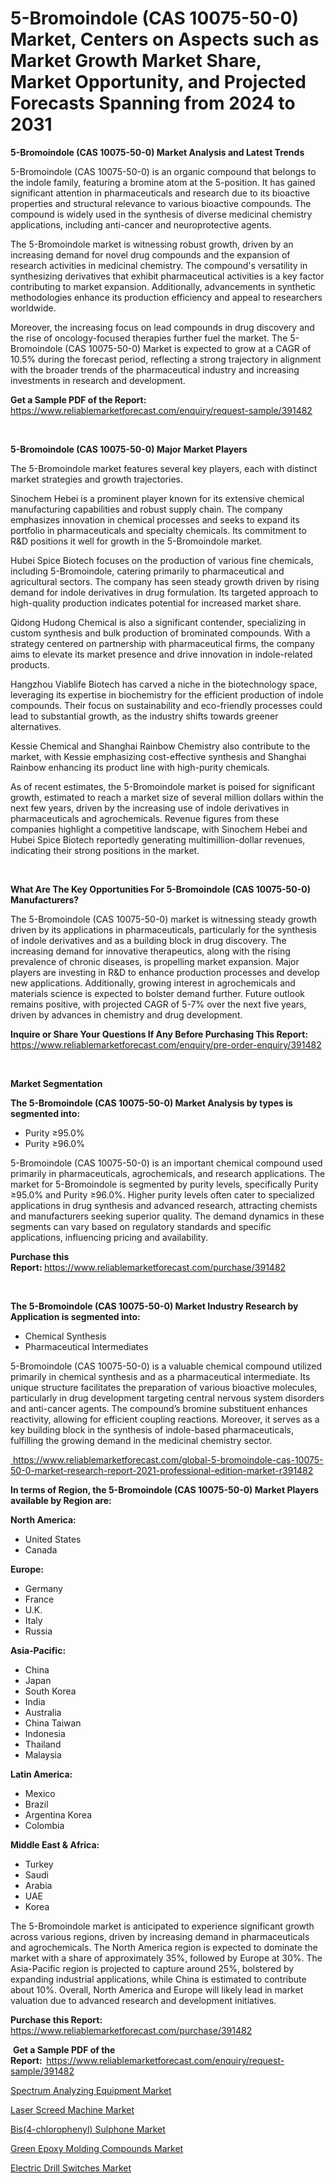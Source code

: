 <p><h1>5-Bromoindole (CAS 10075-50-0) Market, Centers on Aspects such as Market Growth Market Share, Market Opportunity, and Projected Forecasts Spanning from 2024 to 2031</h1></p><p><strong>5-Bromoindole (CAS 10075-50-0) Market Analysis and Latest Trends</strong></p>
<p><p>5-Bromoindole (CAS 10075-50-0) is an organic compound that belongs to the indole family, featuring a bromine atom at the 5-position. It has gained significant attention in pharmaceuticals and research due to its bioactive properties and structural relevance to various bioactive compounds. The compound is widely used in the synthesis of diverse medicinal chemistry applications, including anti-cancer and neuroprotective agents.</p><p>The 5-Bromoindole market is witnessing robust growth, driven by an increasing demand for novel drug compounds and the expansion of research activities in medicinal chemistry. The compound's versatility in synthesizing derivatives that exhibit pharmaceutical activities is a key factor contributing to market expansion. Additionally, advancements in synthetic methodologies enhance its production efficiency and appeal to researchers worldwide.</p><p>Moreover, the increasing focus on lead compounds in drug discovery and the rise of oncology-focused therapies further fuel the market. The 5-Bromoindole (CAS 10075-50-0) Market is expected to grow at a CAGR of 10.5% during the forecast period, reflecting a strong trajectory in alignment with the broader trends of the pharmaceutical industry and increasing investments in research and development.</p></p>
<p><strong>Get a Sample PDF of the Report:&nbsp;</strong> <a href="https://www.reliablemarketforecast.com/enquiry/request-sample/391482?utm_campaign=1108&utm_medium=2&utm_source=Github&utm_content=ia&utm_term=26102024&utm_id=5-bromoindole-cas-10075-50-0">https://www.reliablemarketforecast.com/enquiry/request-sample/391482</a></p>
<p>&nbsp;</p>
<p><strong>5-Bromoindole (CAS 10075-50-0) Major Market Players</strong></p>
<p><p>The 5-Bromoindole market features several key players, each with distinct market strategies and growth trajectories. </p><p>Sinochem Hebei is a prominent player known for its extensive chemical manufacturing capabilities and robust supply chain. The company emphasizes innovation in chemical processes and seeks to expand its portfolio in pharmaceuticals and specialty chemicals. Its commitment to R&D positions it well for growth in the 5-Bromoindole market.</p><p>Hubei Spice Biotech focuses on the production of various fine chemicals, including 5-Bromoindole, catering primarily to pharmaceutical and agricultural sectors. The company has seen steady growth driven by rising demand for indole derivatives in drug formulation. Its targeted approach to high-quality production indicates potential for increased market share.</p><p>Qidong Hudong Chemical is also a significant contender, specializing in custom synthesis and bulk production of brominated compounds. With a strategy centered on partnership with pharmaceutical firms, the company aims to elevate its market presence and drive innovation in indole-related products.</p><p>Hangzhou Viablife Biotech has carved a niche in the biotechnology space, leveraging its expertise in biochemistry for the efficient production of indole compounds. Their focus on sustainability and eco-friendly processes could lead to substantial growth, as the industry shifts towards greener alternatives.</p><p>Kessie Chemical and Shanghai Rainbow Chemistry also contribute to the market, with Kessie emphasizing cost-effective synthesis and Shanghai Rainbow enhancing its product line with high-purity chemicals.</p><p>As of recent estimates, the 5-Bromoindole market is poised for significant growth, estimated to reach a market size of several million dollars within the next few years, driven by the increasing use of indole derivatives in pharmaceuticals and agrochemicals. Revenue figures from these companies highlight a competitive landscape, with Sinochem Hebei and Hubei Spice Biotech reportedly generating multimillion-dollar revenues, indicating their strong positions in the market. </p></p>
<p>&nbsp;</p>
<p><strong>What Are The Key Opportunities For 5-Bromoindole (CAS 10075-50-0) Manufacturers?</strong></p>
<p><p>The 5-Bromoindole (CAS 10075-50-0) market is witnessing steady growth driven by its applications in pharmaceuticals, particularly for the synthesis of indole derivatives and as a building block in drug discovery. The increasing demand for innovative therapeutics, along with the rising prevalence of chronic diseases, is propelling market expansion. Major players are investing in R&D to enhance production processes and develop new applications. Additionally, growing interest in agrochemicals and materials science is expected to bolster demand further. Future outlook remains positive, with projected CAGR of 5-7% over the next five years, driven by advances in chemistry and drug development.</p></p>
<p><strong>Inquire or Share Your Questions If Any Before Purchasing This Report:</strong> <a href="https://www.reliablemarketforecast.com/enquiry/pre-order-enquiry/391482?utm_campaign=1108&utm_medium=2&utm_source=Github&utm_content=ia&utm_term=26102024&utm_id=5-bromoindole-cas-10075-50-0">https://www.reliablemarketforecast.com/enquiry/pre-order-enquiry/391482</a></p>
<p>&nbsp;</p>
<p><strong>Market Segmentation</strong></p>
<p><strong>The 5-Bromoindole (CAS 10075-50-0) Market Analysis by types is segmented into:</strong></p>
<p><ul><li>Purity ≥95.0%</li><li>Purity ≥96.0%</li></ul></p>
<p><p>5-Bromoindole (CAS 10075-50-0) is an important chemical compound used primarily in pharmaceuticals, agrochemicals, and research applications. The market for 5-Bromoindole is segmented by purity levels, specifically Purity ≥95.0% and Purity ≥96.0%. Higher purity levels often cater to specialized applications in drug synthesis and advanced research, attracting chemists and manufacturers seeking superior quality. The demand dynamics in these segments can vary based on regulatory standards and specific applications, influencing pricing and availability.</p></p>
<p><strong>Purchase this Report:&nbsp;</strong><a href="https://www.reliablemarketforecast.com/purchase/391482?utm_campaign=1108&utm_medium=2&utm_source=Github&utm_content=ia&utm_term=26102024&utm_id=5-bromoindole-cas-10075-50-0">https://www.reliablemarketforecast.com/purchase/391482</a></p>
<p>&nbsp;</p>
<p><strong>The 5-Bromoindole (CAS 10075-50-0) Market Industry Research by Application is segmented into:</strong></p>
<p><ul><li>Chemical Synthesis</li><li>Pharmaceutical Intermediates</li></ul></p>
<p><p>5-Bromoindole (CAS 10075-50-0) is a valuable chemical compound utilized primarily in chemical synthesis and as a pharmaceutical intermediate. Its unique structure facilitates the preparation of various bioactive molecules, particularly in drug development targeting central nervous system disorders and anti-cancer agents. The compound’s bromine substituent enhances reactivity, allowing for efficient coupling reactions. Moreover, it serves as a key building block in the synthesis of indole-based pharmaceuticals, fulfilling the growing demand in the medicinal chemistry sector.</p></p>
<p><a href="https://www.reliablemarketforecast.com/global-5-bromoindole-cas-10075-50-0-market-research-report-2021-professional-edition-market-r391482?utm_campaign=1108&utm_medium=2&utm_source=Github&utm_content=ia&utm_term=26102024&utm_id=5-bromoindole-cas-10075-50-0">&nbsp;https://www.reliablemarketforecast.com/global-5-bromoindole-cas-10075-50-0-market-research-report-2021-professional-edition-market-r391482</a></p>
<p><strong>In terms of Region, the 5-Bromoindole (CAS 10075-50-0) Market Players available by Region are:</strong></p>
<p>
    <p> <strong> North America: </strong>
        <ul>
            <li>United States</li>
            <li>Canada</li>
        </ul>
        </p> 
    <p> <strong> Europe: </strong>
        <ul>
            <li>Germany</li>
            <li>France</li>
            <li>U.K.</li>
            <li>Italy</li>
            <li>Russia</li>
        </ul>
        </p> 
    <p> <strong> Asia-Pacific: </strong>
        <ul>
            <li>China</li>
            <li>Japan</li>
            <li>South Korea</li>
            <li>India</li>
            <li>Australia</li>
            <li>China Taiwan</li>
            <li>Indonesia</li>
            <li>Thailand</li>
            <li>Malaysia</li>
        </ul>
        </p> 
    <p> <strong> Latin America: </strong>
        <ul>
            <li>Mexico</li>
            <li>Brazil</li>
            <li>Argentina Korea</li>
            <li>Colombia</li>
        </ul>
        </p> 
    <p> <strong> Middle East & Africa: </strong>
        <ul>
            <li>Turkey</li>
            <li>Saudi</li>
            <li>Arabia</li>
            <li>UAE</li>
            <li>Korea</li>
        </ul>
    </p>
    </p>
<p><p>The 5-Bromoindole market is anticipated to experience significant growth across various regions, driven by increasing demand in pharmaceuticals and agrochemicals. The North America region is expected to dominate the market with a share of approximately 35%, followed by Europe at 30%. The Asia-Pacific region is projected to capture around 25%, bolstered by expanding industrial applications, while China is estimated to contribute about 10%. Overall, North America and Europe will likely lead in market valuation due to advanced research and development initiatives.</p></p>
<p><strong>Purchase this Report: </strong><a href="https://www.reliablemarketforecast.com/purchase/391482?utm_campaign=1108&utm_medium=2&utm_source=Github&utm_content=ia&utm_term=26102024&utm_id=5-bromoindole-cas-10075-50-0">https://www.reliablemarketforecast.com/purchase/391482</a></p>
<p>&nbsp;<strong>Get a Sample PDF of the Report:&nbsp;&nbsp;</strong><a href="https://www.reliablemarketforecast.com/enquiry/request-sample/391482?utm_campaign=1108&utm_medium=2&utm_source=Github&utm_content=ia&utm_term=26102024&utm_id=5-bromoindole-cas-10075-50-0">https://www.reliablemarketforecast.com/enquiry/request-sample/391482</a></p>
<p><strong></strong></p>
<p><p><a href="https://www.linkedin.com/pulse/disruption-innovation-spectrum-analyzing-equipment-industry-jfytc?utm_campaign=1108&utm_medium=2&utm_source=Github&utm_content=ia&utm_term=26102024&utm_id=5-bromoindole-cas-10075-50-0">Spectrum Analyzing Equipment Market</a></p><p><a href="https://issuu.com/reportprime-2/docs/laser-screed-machine-market-size-20_548ad735e65323?utm_campaign=1108&utm_medium=2&utm_source=Github&utm_content=ia&utm_term=26102024&utm_id=5-bromoindole-cas-10075-50-0">Laser Screed Machine Market</a></p><p><a href="https://github.com/habinadmshaulz/Market-Research-Report-List-1/blob/main/bis4-chlorophenyl-sulphone-market.md?utm_campaign=1108&utm_medium=2&utm_source=Github&utm_content=ia&utm_term=26102024&utm_id=5-bromoindole-cas-10075-50-0">Bis(4-chlorophenyl) Sulphone Market</a></p><p><a href="https://github.com/markita8qfi/Market-Research-Report-List-1/blob/main/green-epoxy-molding-compounds-market.md?utm_campaign=1108&utm_medium=2&utm_source=Github&utm_content=ia&utm_term=26102024&utm_id=5-bromoindole-cas-10075-50-0">Green Epoxy Molding Compounds Market</a></p><p><a href="https://issuu.com/reportprime-2/docs/electric-drill-switches-market-size_3766e5a511980e?utm_campaign=1108&utm_medium=2&utm_source=Github&utm_content=ia&utm_term=26102024&utm_id=5-bromoindole-cas-10075-50-0">Electric Drill Switches Market</a></p></p>